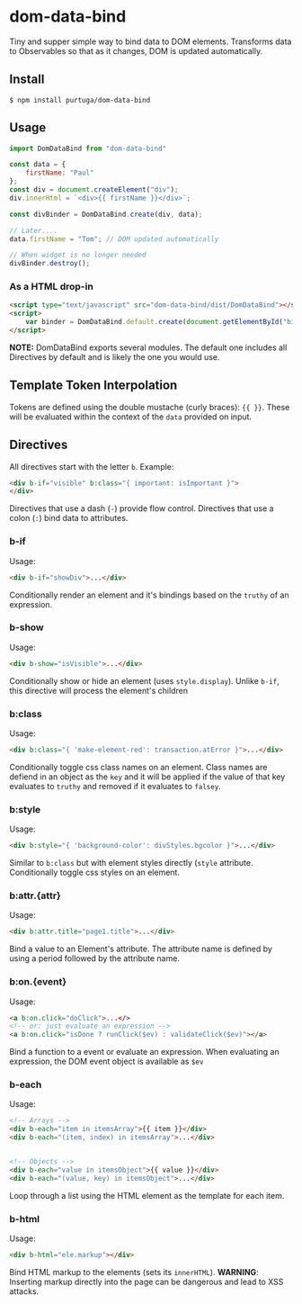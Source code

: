 # dom-data-bind

Tiny and supper simple way to bind data to DOM elements. Transforms data to Observables so that as it changes, DOM is updated automatically.

## Install

```
$ npm install purtuga/dom-data-bind
```

## Usage

```javascript
import DomDataBind from "dom-data-bind"

const data = {
    firstName: "Paul"
};
const div = document.createElement("div");
div.innerHtml = `<div>{{ firstName }}</div>`;

const divBinder = DomDataBind.create(div, data);

// Later....
data.firstName = "Tom"; // DOM updated automatically

// When widget is no longer needed
divBinder.destroy();

```

### As a HTML drop-in

```html
<script type="text/javascript" src="dom-data-bind/dist/DomDataBind"></script>
<script>
    var binder = DomDataBind.default.create(document.getElementById("bind"), myData);
</script>
```

__NOTE:__ DomDataBind exports several modules. The default one includes all Directives by default and is likely the one you would use.


## Template Token Interpolation

Tokens are defined using the double mustache (curly braces): `{{ }}`. These will be evaluated within the context of the `data` provided on input.

## Directives

All directives start with the letter `b`. Example:

```html
<div b-if="visible" b:class="{ important: isImportant }">
</div>
```

Directives that use a dash (`-`) provide flow control. Directives that use a colon (`:`) bind data to attributes. 

### b-if

Usage:

```html
<div b-if="showDiv">...</div>
```

Conditionally render an element and it's bindings based on the `truthy` of an expression.


### b-show

Usage:

```html
<div b-show="isVisible">...</div>
```

Conditionally show or hide an element (uses  `style.display`). Unlike `b-if`, this directive will process the element's children

### b:class

Usage:

```html
<div b:class="{ 'make-element-red': transaction.atError }">...</div>
```

Conditionally toggle css class names on an element. Class names are defiend in an object as the `key` and it will be applied if the value of that key evaluates to `truthy` and removed if it evaluates to `falsey`.

### b:style

Usage:

```html
<div b:style="{ 'background-color': divStyles.bgcolor }">...</div>
```

Similar to `b:class` but with element styles directly (`style` attribute. Conditionally toggle css styles on an element.

### b:attr.{attr}

Usage:

```html
<div b:attr.title="page1.title">...</div>
```

Bind a value to an Element's attribute. The attribute name is defined by using a period followed by the attribute name.   

### b:on.{event}

Usage:

```html
<a b:on.click="doClick">...</>
<!-- or: just evaluate an expression -->
<a b:on.click="isDone ? runClick($ev) : validateClick($ev)"></a>
```

Bind a function to a event or evaluate an expression.  When evaluating an expression, the DOM event object is available as `$ev`

### b-each

Usage:

```html
<!-- Arrays -->
<div b-each="item in itemsArray">{{ item }}</div>
<div b-each="(item, index) in itemsArray">...</div>


<!-- Objects -->
<div b-each="value in itemsObject">{{ value }}</div>
<div b-each="(value, key) in itemsObject">...</div>
```

Loop through a list using the HTML element as the template for each item.

### b-html

Usage:

```html
<div b-html="ele.markup"></div>
```

Bind HTML markup to the elements (sets its `innerHTML`). __WARNING__: Inserting markup directly into the page can be dangerous and lead to XSS attacks. 

